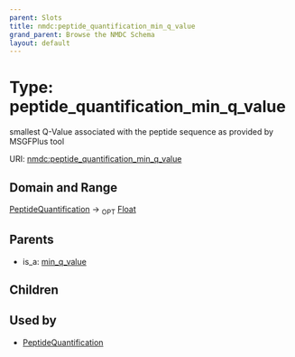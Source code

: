 ```yaml
---
parent: Slots
title: nmdc:peptide_quantification_min_q_value
grand_parent: Browse the NMDC Schema
layout: default
---
```


# Type: peptide_quantification_min_q_value


smallest Q-Value associated with the peptide sequence as provided by MSGFPlus tool

URI: [nmdc:peptide_quantification_min_q_value](https://microbiomedata/meta/peptide_quantification_min_q_value)

## Domain and Range

[PeptideQuantification](PeptideQuantification.md) ->  <sub>OPT</sub> [Float](types/Float.md)

## Parents

 *  is_a: [min_q_value](min_q_value.md)

## Children


## Used by

 * [PeptideQuantification](PeptideQuantification.md)

